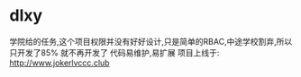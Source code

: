 # dlxy
学院给的任务,这个项目权限并没有好好设计,只是简单的RBAC,中途学校割弃,所以只开发了85% 就不再开发了
代码易维护,易扩展
项目上线于: http://www.jokerlvccc.club
